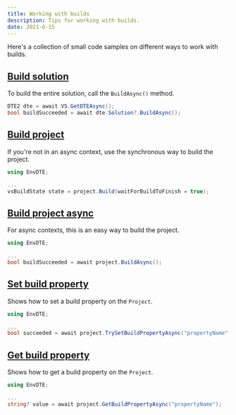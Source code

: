 ```yaml
---
title: Working with builds
description: Tips for working with builds.
date: 2021-6-15
---
```


Here's a collection of small code samples on different ways to work with builds.

## [Build solution](#build-solution)
To build the entire solution, call the `BuildAsync()` method.

```csharp
DTE2 dte = await VS.GetDTEAsync();
bool buildSucceeded = await dte.Solution?.BuildAsync();
```

## [Build project](#build-project)
If you're not in an async context, use the synchronous way to build the project.

```csharp
using EnvDTE;

...
vsBuildState state = project.Build(waitForBuildToFinish = true);
```

## [Build project async](#build-project-async)
For async contexts, this is an easy way to build the project.

```csharp
using EnvDTE;

...
bool buildSucceeded = await project.BuildAsync();
```

## [Set build property](#set-build-property)
Shows how to set a build property on the `Project`.

```csharp
using EnvDTE;

...
bool succeeded = await project.TrySetBuildPropertyAsync("propertyName", "value");
```

## [Get build property](#get-build-property)
Shows how to get a build property on the `Project`.

```csharp
using EnvDTE;

...
string? value = await project.GetBuildPropertyAsync("propertyName");
```

